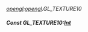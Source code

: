 _[opengl](../../modules/opengl/opengl-module.md):[opengl](../../modules/opengl/opengl-module.md).GL\_TEXTURE10_
##### Const GL\_TEXTURE10:[Int](../../modules/wonkey/wonkey-types-int.md)
